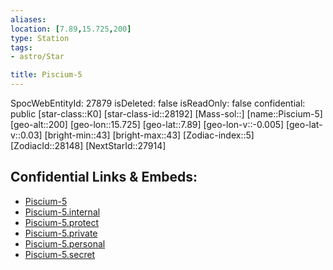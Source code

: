 ```yaml
---
aliases: 
location: [7.89,15.725,200]
type: Station
tags:
- astro/Star

title: Piscium-5
---
```

SpocWebEntityId: 27879
isDeleted: false
isReadOnly: false
confidential: public
[star-class::K0]
[star-class-id::28192]
[Mass-sol::]
[name::Piscium-5]
[geo-alt::200]
[geo-lon::15.725]
[geo-lat::7.89]
[geo-lon-v::-0.005]
[geo-lat-v::0.03]
[bright-min::43]
[bright-max::43]
[Zodiac-index::5]
[ZodiacId::28148]
[NextStarId::27914]



## Confidential Links & Embeds: 
- [Piscium-5](../../../_public/astro/Star/Piscium-5.md) 
- [Piscium-5.internal](../../../_internal/astro/Star/Piscium-5.internal.md) 
- [Piscium-5.protect](../../../_protect/astro/Star/Piscium-5.protect.md) 
- [Piscium-5.private](../../../_private/astro/Star/Piscium-5.private.md) 
- [Piscium-5.personal](../../../_personal/astro/Star/Piscium-5.personal.md) 
- [Piscium-5.secret](../../../_secret/astro/Star/Piscium-5.secret.md) 

